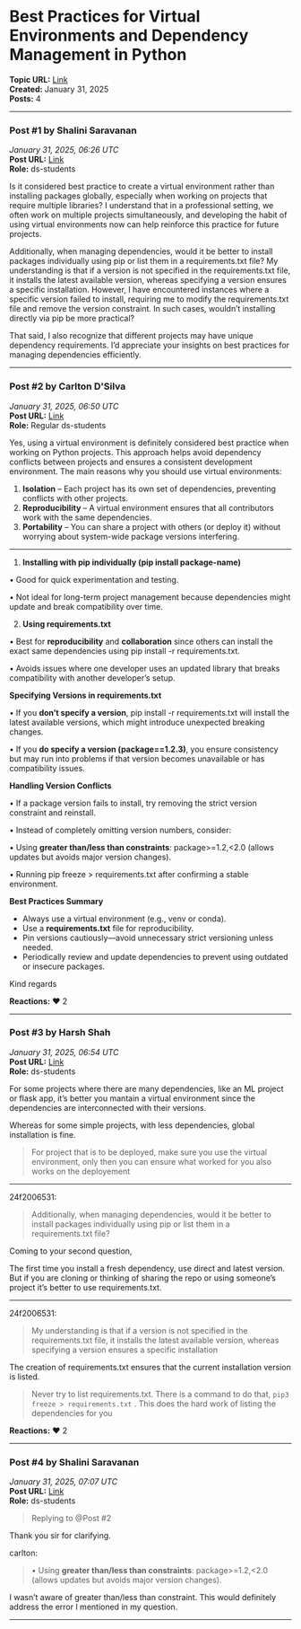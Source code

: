 # Best Practices for Virtual Environments and Dependency Management in Python
**Topic URL:** [Link](https://discourse.onlinedegree.iitm.ac.in/t/best-practices-for-virtual-environments-and-dependency-management-in-python/165922)  
**Created:** January 31, 2025  
**Posts:** 4  

---

### Post #1 by **Shalini Saravanan**
*January 31, 2025, 06:26 UTC*  
**Post URL:** [Link](https://discourse.onlinedegree.iitm.ac.in/t/best-practices-for-virtual-environments-and-dependency-management-in-python/165922/1)  
**Role:**  ds-students

Is it considered best practice to create a virtual environment rather than installing packages globally, especially when working on projects that require multiple libraries? I understand that in a professional setting, we often work on multiple projects simultaneously, and developing the habit of using virtual environments now can help reinforce this practice for future projects.

Additionally, when managing dependencies, would it be better to install packages individually using pip or list them in a requirements.txt file? My understanding is that if a version is not specified in the requirements.txt file, it installs the latest available version, whereas specifying a version ensures a specific installation. However, I have encountered instances where a specific version failed to install, requiring me to modify the requirements.txt file and remove the version constraint. In such cases, wouldn’t installing directly via pip be more practical?

That said, I also recognize that different projects may have unique dependency requirements. I’d appreciate your insights on best practices for managing dependencies efficiently.

---

### Post #2 by **Carlton D'Silva**
*January 31, 2025, 06:50 UTC*  
**Post URL:** [Link](https://discourse.onlinedegree.iitm.ac.in/t/best-practices-for-virtual-environments-and-dependency-management-in-python/165922/2)  
**Role:** Regular ds-students

Yes, using a virtual environment is definitely considered best practice when working on Python projects. This approach helps avoid dependency conflicts between projects and ensures a consistent development environment. The main reasons why you should use virtual environments:

1. **Isolation** – Each project has its own set of dependencies, preventing conflicts with other projects.
2. **Reproducibility** – A virtual environment ensures that all contributors work with the same dependencies.
3. **Portability** – You can share a project with others (or deploy it) without worrying about system-wide package versions interfering.

---

1. **Installing with pip individually (pip install package-name)**

• Good for quick experimentation and testing.

• Not ideal for long-term project management because dependencies might update and break compatibility over time.

2. **Using requirements.txt**

• Best for **reproducibility** and **collaboration** since others can install the exact same dependencies using pip install -r requirements.txt.

• Avoids issues where one developer uses an updated library that breaks compatibility with another developer’s setup.

**Specifying Versions in requirements.txt**

• If you **don’t specify a version**, pip install -r requirements.txt will install the latest available versions, which might introduce unexpected breaking changes.

• If you **do specify a version (package==1.2.3)**, you ensure consistency but may run into problems if that version becomes unavailable or has compatibility issues.

**Handling Version Conflicts**

• If a package version fails to install, try removing the strict version constraint and reinstall.

• Instead of completely omitting version numbers, consider:

• Using **greater than/less than constraints**: package>=1.2,<2.0 (allows updates but avoids major version changes).

• Running pip freeze > requirements.txt after confirming a stable environment.

**Best Practices Summary**

* Always use a virtual environment (e.g., venv or conda).
* Use a **requirements.txt** file for reproducibility.
* Pin versions cautiously—avoid unnecessary strict versioning unless needed.
* Periodically review and update dependencies to prevent using outdated or insecure packages.

Kind regards

**Reactions:** ❤️ 2

---

### Post #3 by **Harsh Shah**
*January 31, 2025, 06:54 UTC*  
**Post URL:** [Link](https://discourse.onlinedegree.iitm.ac.in/t/best-practices-for-virtual-environments-and-dependency-management-in-python/165922/3)  
**Role:**  ds-students

For some projects where there are many dependencies, like an ML project or flask app, it’s better you mantain a virtual environment since the dependencies are interconnected with their versions.

Whereas for some simple projects, with less dependencies, global installation is fine.

> For project that is to be deployed, make sure you use the virtual environment, only then you can ensure what worked for you also works on the deployement

---



24f2006531:

> Additionally, when managing dependencies, would it be better to install packages individually using pip or list them in a requirements.txt file?

Coming to your second question,

The first time you install a fresh dependency, use direct and latest version. But if you are cloning or thinking of sharing the repo or using someone’s project it’s better to use requirements.txt.

---



24f2006531:

> My understanding is that if a version is not specified in the requirements.txt file, it installs the latest available version, whereas specifying a version ensures a specific installation

The creation of requirements.txt ensures that the current installation version is listed.

> Never try to list requirements.txt. There is a command to do that, `pip3 freeze > requirements.txt` . This does the hard work of listing the dependencies for you

**Reactions:** ❤️ 2

---

### Post #4 by **Shalini Saravanan**
*January 31, 2025, 07:07 UTC*  
**Post URL:** [Link](https://discourse.onlinedegree.iitm.ac.in/t/best-practices-for-virtual-environments-and-dependency-management-in-python/165922/4)  
**Role:**  ds-students
> Replying to @Post #2

Thank you sir for clarifying.

carlton:

> • Using **greater than/less than constraints**: package>=1.2,<2.0 (allows updates but avoids major version changes).

I wasn’t aware of greater than/less than constraint. This would definitely address the error I mentioned in my question.

---
